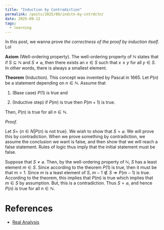 ```yaml
---
title: "Induction by Contradiction" 
permalink: /posts/2025/09/indctn-by-cntrdctn/ 
date: 2025-09-12 
tags:        
  - learning      
---
```



In this post, we wanna prove _the correctness of the proof by induction itself_. Lol

__Axiom__ (Well-ordering property). The well-ordering property of $\mathbb{N}$ states that if $S \subseteq \mathbb{N}$ and $S \neq \varnothing$, then there exists an $x \in S$ such that $x \leq y$ for all $y \in S$. In other words, there is always a smallest element.

__Theorem__ (Induction). This concept was invented by Pascal in 1665. Let $P (n)$ be a statement depending on $n \in \mathbb{N}$. Assume that

1. (Base case) $P(1)$ is true and

2. (Inductive step) if $P(m)$ is true then $P(m + 1)$ is true.

Then, $P(n)$ is true for all $n \in \mathbb{N}$.

_Proof_.

Let $S=$ {$n ∈N |P (n)$ is not true}. We wish to show that $S= \varnothing$. We will prove this by contradiction. When we prove something by contradiction, we assume the conclusion we want is false, and then show that we will reach a false statement. Rules of logic thus imply that the initial statement must be false.

Suppose that $S \neq \varnothing$. Then, by the well-ordering property of $\mathbb{N}$, $S$ has a least element $m \in S$. Since according to the theorem $P(1)$ is true, then it must be that $m > 1$. Since $m$ is a least element of $S$, $m - 1 \notin S \Rightarrow P(m−1)$ is true. According to the theorem, this implies that $P(m)$ is true which implies that $m \in S$ by assumption. But, this is a contradiction. Thus $S = \varnothing$, and hence $P(n)$ is true for all $n \in \mathbb{N}$.

# References
- [Real Analysis](https://ocw.mit.edu/courses/18-100a-real-analysis-fall-2020/mit18_100af20_lec110.pdf)